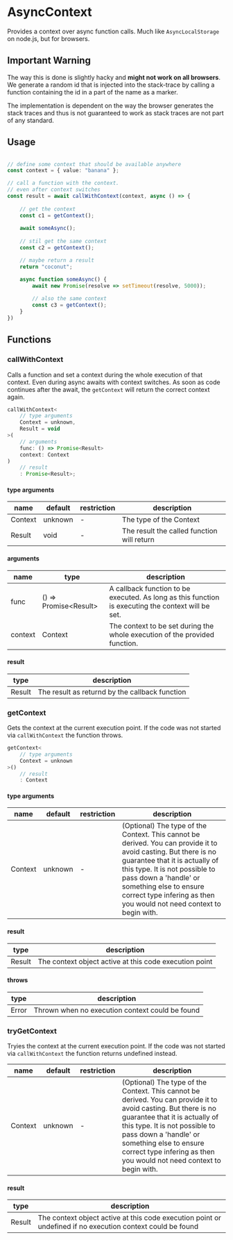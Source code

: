 # AsyncContext

Provides a context over async function calls. Much like `AsyncLocalStorage` on node.js, but for browsers.

## Important Warning

The way this is done is slightly hacky and __might not work on all browsers__.  We generate a random id that is injected into the stack-trace by calling a function containing the id in a part of the name as a marker.

The implementation is dependent on the way the browser generates the stack traces and thus is not guaranteed to work as stack traces are not part of any standard.

## Usage

```ts

// define some context that should be available anywhere
const context = { value: "banana" };

// call a function with the context.
// even after context switches 
const result = await callWithContext(context, async () => {
	
	// get the context
	const c1 = getContext();
	
	await someAsync();
	
	// stil get the same context
	const c2 = getContext();

	// maybe return a result
	return "coconut";

	async function someAsync() {
		await new Promise(resolve => setTimeout(resolve, 5000));
		
		// also the same context
		const c3 = getContext();
	}
})

```

## Functions

### callWithContext

Calls a function and set a context during the whole execution of that context. Even during async awaits with context switches. As soon as code continues after the await, the `getContext` will return the correct context again.

```ts
callWithContext<
	// type arguments
	Context = unknown, 
	Result = void
>(
	// arguments
	func: () => Promise<Result>
	context: Context
)
	// result
	: Promise<Result>;
```

#### type arguments

| name    | default | restriction | description                                  |
|---------|---------|-------------|----------------------------------------------|
| Context | unknown | -           | The type of the Context                      |
| Result  | void    | -           | The result the called function will return   |

#### arguments

| name    | type                  |description                                                                                         |
|---------|-----------------------|----------------------------------------------------------------------------------------------------|
| func    | () => Promise&lt;Result> | A callback function to be executed. As long as this function is executing the context will be set. |
| context | Context               | The context to be set during the whole execution of the provided function.                         |

#### result 

| type   | description                                    |
|--------|------------------------------------------------|
| Result | The result as returnd by the callback function |

### getContext

Gets the context at the current execution point. If the code was not started via `callWithContext` the function throws.

```ts
getContext<
	// type arguments
	Context = unknown
>()
	// result
	: Context
```


#### type arguments

| name    | default | restriction | description                                  |
|---------|---------|-------------|----------------------------------------------|
| Context | unknown | -           | (Optional) The type of the Context. This cannot be derived. You can provide it to avoid casting. But there is no guarantee that it is actually of this type. It is not possible to pass down a 'handle' or something else to ensure correct type infering as then you would not need context to begin with.                       |

#### result 

| type   | description                                            |
|--------|--------------------------------------------------------|
| Result | The context object active at this code execution point |

#### throws

| type   | description                                      |
|--------|--------------------------------------------------|
| Error  | Thrown when no execution context could be found  |


### tryGetContext

Tryies the context at the current execution point. If the code was not started via `callWithContext` the function returns undefined instead.


| name    | default | restriction | description                                  |
|---------|---------|-------------|----------------------------------------------|
| Context | unknown | -           | (Optional) The type of the Context. This cannot be derived. You can provide it to avoid casting. But there is no guarantee that it is actually of this type. It is not possible to pass down a 'handle' or something else to ensure correct type infering as then you would not need context to begin with.                       |

#### result 

| type   | description                                            |
|--------|--------------------------------------------------------|
| Result | The context object active at this code execution point or undefined if no execution context could be found |

